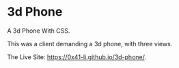 # 3d Phone
A 3d Phone With CSS.

This was a client demanding a 3d phone, with three views.

The Live Site: https://0x41-li.github.io/3d-phone/.
